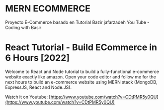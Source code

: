 # MERN ECOMMERCE

Proyecto E-Commerce basado en Tutorial 
Bazir jafarzadeh
You Tube - Coding with Basir

# React Tutorial - Build ECommerce in 6 Hours [2022]

Welcome to React and Node tutorial to build a fully-functional e-commerce website exactly like amazon. Open your code editor and follow me for the next hours to build an e-commerce website using MERN stack (MongoDB, ExpressJS, React and Node.JS).

Watch it on Youtube:
[https://www.youtube.com/watch?v=CDtPMR5y0QU](https://www.youtube.com/watch?v=CDtPMR5y0QU)

